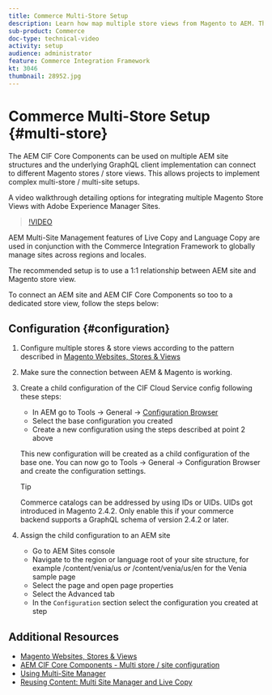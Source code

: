 ```yaml
---
title: Commerce Multi-Store Setup
description: Learn how map multiple store views from Magento to AEM. This allows projects to support multi-tenant and multi-lingual use cases.
sub-product: Commerce
doc-type: technical-video
activity: setup
audience: administrator
feature: Commerce Integration Framework
kt: 3046
thumbnail: 28952.jpg
---
```

# Commerce Multi-Store Setup {#multi-store}

The AEM CIF Core Components can be used on multiple AEM site structures and the underlying GraphQL client implementation can connect to different Magento stores / store views. This allows projects to implement complex multi-store / multi-site setups.

A video walkthrough detailing options for integrating multiple Magento Store Views with Adobe Experience Manager Sites. 

>[!VIDEO](https://video.tv.adobe.com/v/28952/?quality=12)

AEM Multi-Site Management features of Live Copy and Language Copy are used in conjunction with the Commerce Integration Framework to globally manage sites across regions and locales.

The recommended setup is to use a 1:1 relationship between AEM site and Magento store view.

To connect an AEM site and AEM CIF Core Components so too to a dedicated store view, follow the steps below:

## Configuration {#configuration}

1. Configure multiple stores & store views according to the pattern described in [Magento Websites, Stores & Views](https://docs.magento.com/m2/ce/user_guide/stores/websites-stores-views.html)

2. Make sure the connection between AEM & Magento is working.

3. Create a child configuration of the CIF Cloud Service config following these steps:

   * In AEM go to Tools -> General -> [Configuration Browser](/help/sites-administering/configurations.md#using-configuration-browser)
   * Select the base configuration you created
   * Create a new configuration using the steps described at point 2 above

   This new configuration will be created as a child configuration of the base one. You can now go to Tools -> General -> Configuration Browser and create the configuration settings.

   >[!TIP]
   >
   > Commerce catalogs can be addressed by using IDs or UIDs. UIDs got introduced in Magento 2.4.2. Only enable this if your commerce backend supports a GraphQL schema of version 2.4.2 or later.

4. Assign the child configuration to an AEM site

   * Go to AEM Sites console
   * Navigate to the region or language root of your site structure, for example  /content/venia/us _or_ /content/venia/us/en for the Venia sample page
   * Select the page and open page properties
   * Select the Advanced tab
   * In the `Configuration` section select the configuration you created at step

## Additional Resources

* [Magento Websites, Stores & Views](https://docs.magento.com/m2/ce/user_guide/stores/websites-stores-views.html)
* [AEM CIF Core Components - Multi store / site configuration](https://github.com/adobe/aem-core-cif-components/wiki/configuration#multi-store--site-configuration)
* [Using Multi-Site Manager](https://experienceleague.adobe.com/docs/experience-manager-learn/sites/translation/multi-site-manager-feature-video-use.html)
* [Reusing Content: Multi Site Manager and Live Copy](/help/sites-administering/msm.md)
